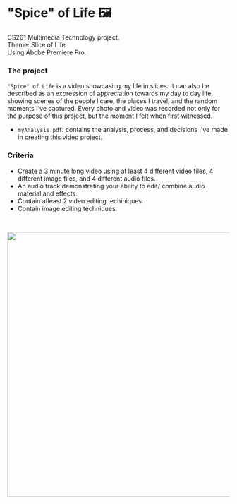 # "Spice" of Life 🖼️
CS261 Multimedia Technology project. <br/>
Theme: Slice of Life. <br/>
Using Abobe Premiere Pro.

### The project
`"Spice" of Life` is a video showcasing my life in slices. It can also be described as an expression of appreciation towards my day to day life, showing scenes of the people I care, the places I travel, and the random moments I've captured. Every photo and video was recorded not only for the purpose of this project, but the moment I felt when first witnessed.  

- `myAnalysis.pdf`: contains the analysis, process, and decisions I've made in creating this video project.

### Criteria
- Create a 3 minute long video using at least 4 different video files, 4 different image files, and 4 different audio files.
-  An audio track demonstrating your ability to edit/ combine audio material and effects. 
- Contain atleast 2 video editing techiniques.
- Contain image editing techniques. 
<br/>

<p align="center">
 <img src="in and out points.png" width="600">
</p>
